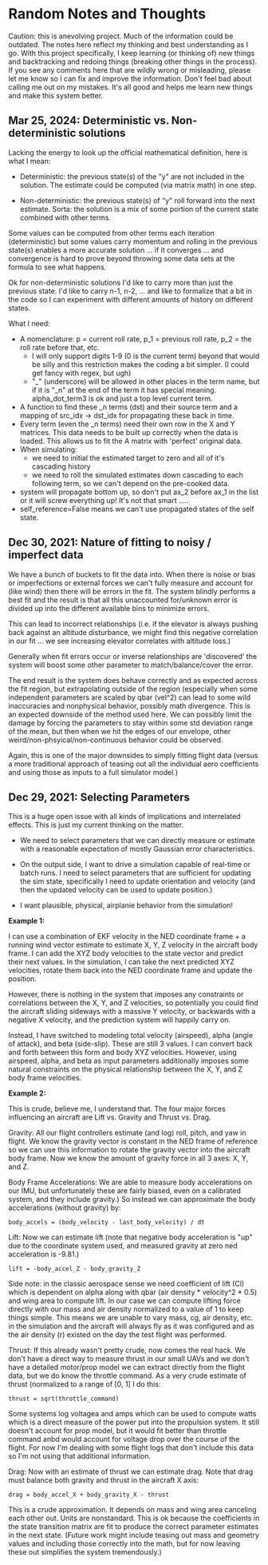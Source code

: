 # Random Notes and Thoughts

Caution: this is anevolving project.  Much of the information could be outdated.
The notes here reflect my thinking and best understanding as I go.  With this
project specifically, I keep learning (or thinking of) new things and
backtracking and redoing things (breaking other things in the process).  If you
see any comments here that are wildly wrong or misleading, please let me know so
I can fix and improve the information.  Don't feel bad about calling me out on
my mistakes. It's all good and helps me learn new things and make this system
better.

## Mar 25, 2024: Deterministic vs. Non-deterministic solutions

Lacking the energy to look up the official mathematical definition, here is what
I mean:

* Deterministic: the previous state(s) of the "y" are not included in the
  solution.  The estimate could be computed (via matrix math) in one step.

* Non-deterministic: the previous state(s) of "y" roll forward into the next
  estimate.  Sorta: the solution is a mix of some portion of the current state
  combined with other terms.

Some values can be computed from other terms each iteration (deterministic) but
some values carry momentum and rolling in the previous state(s) enables a more
accurate solution ... if it converges ... and convergence is hard to prove
beyond throwing some data sets at the formula to see what happens.

Ok for non-deterministic solutions I'd like to carry more than just the previous
state.  I'd like to carry n-1, n-2, ... and like to formalize that a bit in the
code so I can experiment with different amounts of history on different states.

What I need:

* A nomenclature: p = current roll rate, p_1 = previous roll rate, p_2 = the
  roll rate before that, etc.
  * I will only support digits 1-9 (0 is the current term) beyond that would be
    silly and this restriction makes the coding a bit simpler. (I could get
    fancy with regex, but ugh)
  * "_" (underscore) will be allowed in other places in the term name, but if it
    is "_n" at the end of the term it has special meaning.  alpha_dot_term3 is ok
    and just a top level current term.
* A function to find these _n terms (dst) and their source term and a mapping of
  src_idx -> dst_idx for propagating these back in time.
* Every term (even the _n terms) need their own row in the X and Y matrices.
  This data needs to be built up correctly when the data is loaded.  This allows
  us to fit the A matrix with 'perfect' original data.
* When simulating:
  * we need to initial the estimated target to zero and all of it's cascading
    history
  * we need to roll the simulated estimates down cascading to each following
    term, so we can't depend on the pre-cooked data.
* system will propagate bottom up, so don't put ax_2 before ax_1 in the list or
  it will screw everything up!  It's not that smart .....
* self_reference=False means we can't use propagated states of the self state.

## Dec 30, 2021: Nature of fitting to noisy / imperfect data

We have a bunch of buckets to fit the data into.  When there is noise
or bias or imperfections or external forces we can't fully measure
and account for (like wind) then there will be errors in the fit.  The
system blindly performs a best fit and the result is that all this
unaccounted for/unknown error is divided up into the different
available bins to minimize errors.

This can lead to incorrect relationships (i.e. if the elevator is
always pushing back against an altitude disturbance, we might find
this negative correlation in our fit ... we see increasing elevator
correlates with altitude loss.)

Generally when fit errors occur or inverse relationships are
'discovered' the system will boost some other parameter to
match/balance/cover the error.

The end result is the system does behave correctly and as expected
across the fit region, but extrapolating outside of the region
(especially when some independent parameters are scaled by qbar
(vel^2) can lead to some wild inaccuracies and nonphysical behavior,
possibly math divergence.  This is an expected downside of the method
used here.  We can possibly limit the damage by forcing the parameters
to stay within some std deviation range of the mean, but then when we
hit the edges of our envelope, other weird/non-phsyical/non-continuous
behavior could be observed.

Again, this is one of the major downsides to simply fitting flight
data (versus a more traditional approach of teasing out all the
individual aero coefficients and using those as inputs to a full
simulator model.)

## Dec 29, 2021: Selecting Parameters

This is a huge open issue with all kinds of implications and
interrelated effects.  This is just my current thinking on the matter.

* We need to select parameters that we can directly measure or
estimate with a reasonable expectation of mostly Gaussian error
characteristics.

* On the output side, I want to drive a simulation capable of
real-time or batch runs.  I need to select parameters that are
sufficient for updating the sim state, specifically I need to update
orientation and velocity (and then the updated velocity can be used to
update position.)

* I want plausible, physical, airplanie behavior from the simulation!

**Example 1:**

I can use a combination of EKF velocity in the NED coordinate frame +
a running wind vector estimate to estimate X, Y, Z velocity in the
aircraft body frame.  I can add the XYZ body velocities to the state
vector and predict their next values.  In the simulation, I can take
the next predicted XYZ velocities, rotate them back into the NED
coordinate frame and update the position.

However, there is nothing in the system that imposes any constraints
or correlations between the X, Y, and Z velocities, so potentially you
could find the aircraft sliding sideways with a massive Y velocity, or
backwards with a negative X velocity, and the prediction system will
happily carry on.

Instead, I have switched to modeling total velocity (airspeed), alpha
(angle of attack), and beta (side-slip).  These are still 3 values.  I
can convert back and forth between this form and body XYZ velocities.
However, using airspeed, alpha, and beta as input parameters
additionally imposes some natural constraints on the physical
relationship between the X, Y, and Z body frame velocities.

**Example 2:**

This is crude, believe me, I understand that.  The four major forces
influencing an aircraft are Lift vs. Gravity and Thrust vs. Drag.

Gravity: All our flight controllers estimate (and log) roll, pitch,
and yaw in flight.  We know the gravity vector is constant in the NED
frame of reference so we can use this information to rotate the
gravity vector into the aircraft body frame.  Now we know the amount
of gravity force in all 3 axes: X, Y, and Z.

Body Frame Accelerations: We are able to measure body accelerations on
our IMU, but unfortunately these are fairly biased, even on a
calibrated system, and they include gravity.)  So instead we can
approximate the body accelerations (without gravity) by:

    body_accels = (body_velocity - last_body_velocity) / dt

Lift: Now we can estimate lift (note that negative body acceleration
is "up" due to the coordinate system used, and measured gravity at
zero ned acceleration is -9.81.)

    lift = -body_accel_Z - body_gravity_Z

Side note: in the classic aerospace sense we need coefficient of lift
(Cl) which is dependent on alpha along with qbar (air density *
velocity^2 * 0.5) and wing area to compute lift.  In our case we can
compute lifting force directly with our mass and air density
normalized to a value of 1 to keep things simple.  This means we are
unable to vary mass, cg, air density, etc. in the simulation and the
aircraft will always fly as it was configured and as the air density
(r) existed on the day the test flight was performed.

Thrust: If this already wasn't pretty crude, now comes the real hack.
We don't have a direct way to measure thrust in our small UAVs and we
don't have a detailed motor/prop model we can extract directly from
the flight data, but we do know the throttle command.  As a very crude
estimate of thrust (normalized to a range of [0, 1] I do this:

    thrust = sqrt(throttle_command)

Some systems log voltagea and amps which can be used to compute watts
which is a direct measure of the power put into the propulsion system.
It still doesn't account for prop model, but it would fit better than
throttle command anbd would account for voltage drop over the course
of the flight.  For now I'm dealing with some flight logs that don't
include this data so I'm not using that additional information.

Drag: Now with an estimate of thrust we can estimate drag.  Note that
drag must balance both gravity and thrust in the aircraft X axis:

    drag = body_accel_X + body_gravity_X - thrust

This is a crude approximation.  It depends on mass and wing area
canceling each other out.  Units are nonstandard.  This is ok because
the coefficients in the state transition matrix are fit to produce the
correct parameter estimates in the next state.  (Future work might
include teasing out mass and geometry values and including those
correctly into the math, but for now leaving these out simplifies the
system tremendously.)
